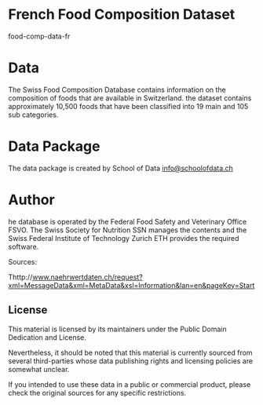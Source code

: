 # French Food Composition Dataset

food-comp-data-fr

# Data

The Swiss Food Composition Database contains information on the composition of foods that are available in Switzerland. the dataset contains approximately 10,500 foods that have been classified into 19 main and 105 sub categories. 

# Data Package

The data package is created by School of Data <info@schoolofdata.ch>

# Author

he database is operated by the Federal Food Safety and Veterinary Office FSVO. The Swiss Society for Nutrition SSN manages the contents and the Swiss Federal Institute of Technology Zurich ETH provides the required software. 

Sources:

Thttp://www.naehrwertdaten.ch/request?xml=MessageData&xml=MetaData&xsl=Information&lan=en&pageKey=Start


## License

This material is licensed by its maintainers under the Public Domain Dedication
and License.

Nevertheless, it should be noted that this material is currently sourced from
several third-parties whose data publishing rights and licensing policies are somewhat
unclear.

If you intended to use these data in a public or commercial product, please
check the original sources for any specific restrictions.
